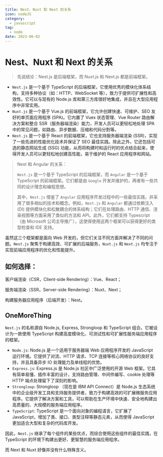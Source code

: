 ```yaml
---
title: Nest、Nuxt 和 Next 的关系
icon: nodeJS
category:
  - javascript
tag:
  - node
date: 2023-06-02
---
```


# Nest、Nuxt 和 Next 的关系

> 先说结论：Nest.js 是后端框架，而 Nuxt.js 和 Next.js 都是前端框架。

- `Nest.js` 是一个基于 TypeScript 的后端框架，它使用优秀的模块化体系结构，支持多种协议（如：HTTP、WebSocket 等），致力于提供可扩展性和高效性。它可以与现有的 Node.js 库和第三方库很好地集成，并且在大型应用程序中非常实用。
- `Nuxt.js` 是一个基于 Vue.js 的前端框架，它允许创建快速、可维护、SEO 友好的单页面应用程序 (SPA)。它内置了 Vuex 状态管理、Vue Router 路由解决方案和整合 SSR（服务器端渲染）能力，开发人员可以更轻松地处理 SPA 中的常见问题，如路由、异步数据、压缩和代码分割等。
- `Next.js` 是一个基于 React 的前端框架，它也支持服务器端渲染 (SSR)，实现了一些先进的性能优化技术并保证了 SEO 最佳实践。除此之外，它还包括可选的静态网站生成 (SSG) 功能，从而将构建时和运行时的优点结合起来，使得开发人员可以更轻松地创建高性能，易于维护的 React 应用程序和网站。

> Nest 和 Angular 的关系：
>
> `Nest.js` 是一个基于 TypeScript 的后端框架，而 `Angular` 是一个基于 TypeScript 的前端框架。它们都是由 `Google` 开发并维护的，两者有一些共同的设计理念和编程思想。
>
> 其中，`Nest.js` 借鉴了 `Angular` 应用程序开发过程中的一些最佳实践，并采用了很多相似的技术和概念。例如，`Nest.js` 和 `Angular` 都通过依赖注入 (DI) 提供模块化和松散耦合的体系结构；它们在处理路由、HTTP 通信、渲染视图等方面采用了类似的方法和 API。此外，它们都支持 Typescript（由 Microsoft 公司主导推广），这使得使用这两个框架可以获得更好的类型检查和 IDE 支持。

虽然这三个框架都是面向 Web 开发的，但它们关注不同方面并解决了不同的问题。`Nest.js` 聚焦于构建高效、可扩展的后端服务，`Nuxt.js` 和 `Next.js` 均专注于实现前端应用程序的优化和性能提升。

## 如何选择：

客户端渲染（CSR，Client-side Rendering）：Vue、React；

服务端渲染（SSR，Server-side Rendering）：Nuxt、Next；

构建服务器应用程序（后端开发）：Nest。

## OneMoreThing

`Nest.js` 的名称源自 Node.js, Express, Strongloop 和 TypeScript 组合。它被设计为一款使用 TypeScript 构建高度模块化、可测试性和可扩展性服务端应用程序的框架。

- `Node.js`: Node.js 是一个适用于服务器端 Web 应用程序开发的 JavaScript 运行环境。它提供了对流、HTTP 请求、TCP 连接等核心网络协议的良好支持，并且具备异步 IO 处理能力及单线程的优势。
- `Express.js`: Express.js 是 Node.js 社区中广泛使用的开源 Web 框架。它具有简单易懂、插件丰富的设计，支持路由管理、中间件编写、cookie 处理等 HTTP 端点处理留下了深刻的影响。
- `Strongloop`: Strongloop （现在是 IBM API Connect）是 Node.js 生态系统中的企业级开发工具和支持服务提供者，致力于构建高效的可扩展微服务应用程序。它提供了解决方案和工具，可以帮助在生产环境中快速、安全地构建出高质量的、大规模的服务端应用程序。
- `TypeScript`: TypeScript 是一个面向对象的编程语言，它扩展了 JavaScript，增加了类、接口、类型注释等静态元素，从而使得 JavaScript 更加适合大型和复杂的代码库开发。

因此，`Nest.js` 继承了每个组件的某些优点，而综合使用这些组件的最佳实践，在 TypeScript 的环境下构建出更好、更智慧的服务端应用程序。

而 Next 和 Nuxt 好像并没有什么特殊含义。
